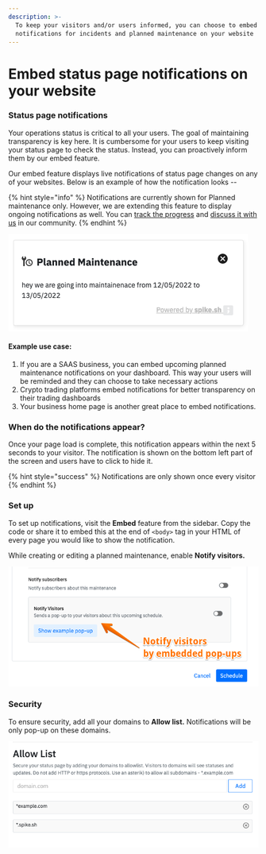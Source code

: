 ```yaml
---
description: >-
  To keep your visitors and/or users informed, you can choose to embed
  notifications for incidents and planned maintenance on your website
---
```


# Embed status page notifications on your website

### Status page notifications

Your operations status is critical to all your users. The goal of maintaining transparency is key here. It is cumbersome for your users to keep visiting your status page to check the status. Instead, you can proactively inform them by our embed feature.&#x20;

Our embed feature displays live notifications of status page changes on any of your websites. Below is an example of how the notification looks --

{% hint style="info" %}
Notifications are currently shown for Planned maintenance only. However, we are extending this feature to display ongoing notifications as well. You can [track the progress](https://github.com/orgs/spikehq/projects/1) and [discuss it with us](https://github.com/spikehq/community/discussions) in our community.
{% endhint %}

![example notification for upcoming planned maintenance](<../.gitbook/assets/image (144) (1).png>)

#### Example use case:

1. If you are a SAAS business, you can embed upcoming planned maintenance notifications on your dashboard. This way your users will be reminded and they can choose to take necessary actions
2. Crypto trading platforms embed notifications for better transparency on their trading dashboards
3. Your business home page is another great place to embed notifications.

### When do the notifications appear?

Once your page load is complete, this notification appears within the next 5 seconds to your visitor. The notification is shown on the bottom left part of the screen and users have to click to hide it.&#x20;

{% hint style="success" %}
Notifications are only shown once every visitor
{% endhint %}



### Set up

To set up notifications, visit the **Embed** feature from the sidebar. Copy the code or share it to embed this at the end of `<body>` tag in your HTML of every page you would like to show the notification.

While creating or editing a planned maintenance, enable **Notify visitors.**&#x20;

![](<../.gitbook/assets/Image 2022-05-12 17-21-38.png>)

### Security

To ensure security, add all your domains to **Allow list.** Notifications will be only pop-up on these domains.

![](<../.gitbook/assets/image (146).png>)
